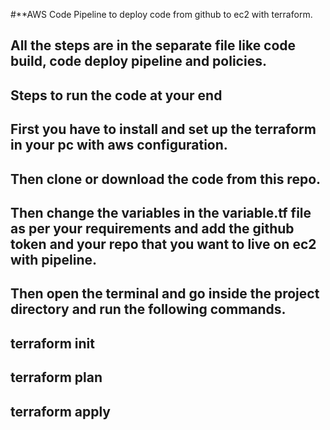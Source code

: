 #**AWS Code Pipeline to deploy code from github to ec2 with terraform.

## All the steps are in the separate file like code build, code deploy pipeline and policies.

## Steps to run the code at your end

## First you have to install and set up the terraform in your pc with aws configuration.

## Then clone or download the code from this repo.

## Then change the variables in the variable.tf file as per your requirements and add the github token and your repo that you want to live on ec2 with pipeline.

## Then open the terminal and go inside the project directory and run the following commands.

## terraform init

## terraform plan

## terraform apply